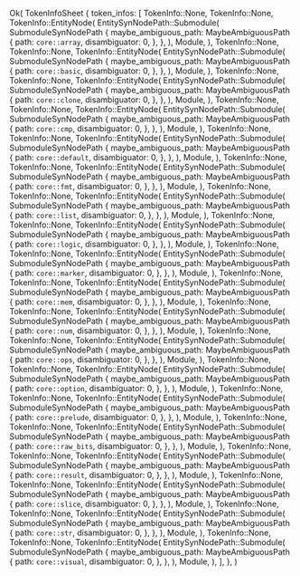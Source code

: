 Ok(
    TokenInfoSheet {
        token_infos: [
            TokenInfo::None,
            TokenInfo::None,
            TokenInfo::EntityNode(
                EntitySynNodePath::Submodule(
                    SubmoduleSynNodePath {
                        maybe_ambiguous_path: MaybeAmbiguousPath {
                            path: `core::array`,
                            disambiguator: 0,
                        },
                    },
                ),
                Module,
            ),
            TokenInfo::None,
            TokenInfo::None,
            TokenInfo::EntityNode(
                EntitySynNodePath::Submodule(
                    SubmoduleSynNodePath {
                        maybe_ambiguous_path: MaybeAmbiguousPath {
                            path: `core::basic`,
                            disambiguator: 0,
                        },
                    },
                ),
                Module,
            ),
            TokenInfo::None,
            TokenInfo::None,
            TokenInfo::EntityNode(
                EntitySynNodePath::Submodule(
                    SubmoduleSynNodePath {
                        maybe_ambiguous_path: MaybeAmbiguousPath {
                            path: `core::clone`,
                            disambiguator: 0,
                        },
                    },
                ),
                Module,
            ),
            TokenInfo::None,
            TokenInfo::None,
            TokenInfo::EntityNode(
                EntitySynNodePath::Submodule(
                    SubmoduleSynNodePath {
                        maybe_ambiguous_path: MaybeAmbiguousPath {
                            path: `core::cmp`,
                            disambiguator: 0,
                        },
                    },
                ),
                Module,
            ),
            TokenInfo::None,
            TokenInfo::None,
            TokenInfo::EntityNode(
                EntitySynNodePath::Submodule(
                    SubmoduleSynNodePath {
                        maybe_ambiguous_path: MaybeAmbiguousPath {
                            path: `core::default`,
                            disambiguator: 0,
                        },
                    },
                ),
                Module,
            ),
            TokenInfo::None,
            TokenInfo::None,
            TokenInfo::EntityNode(
                EntitySynNodePath::Submodule(
                    SubmoduleSynNodePath {
                        maybe_ambiguous_path: MaybeAmbiguousPath {
                            path: `core::fmt`,
                            disambiguator: 0,
                        },
                    },
                ),
                Module,
            ),
            TokenInfo::None,
            TokenInfo::None,
            TokenInfo::EntityNode(
                EntitySynNodePath::Submodule(
                    SubmoduleSynNodePath {
                        maybe_ambiguous_path: MaybeAmbiguousPath {
                            path: `core::list`,
                            disambiguator: 0,
                        },
                    },
                ),
                Module,
            ),
            TokenInfo::None,
            TokenInfo::None,
            TokenInfo::EntityNode(
                EntitySynNodePath::Submodule(
                    SubmoduleSynNodePath {
                        maybe_ambiguous_path: MaybeAmbiguousPath {
                            path: `core::logic`,
                            disambiguator: 0,
                        },
                    },
                ),
                Module,
            ),
            TokenInfo::None,
            TokenInfo::None,
            TokenInfo::EntityNode(
                EntitySynNodePath::Submodule(
                    SubmoduleSynNodePath {
                        maybe_ambiguous_path: MaybeAmbiguousPath {
                            path: `core::marker`,
                            disambiguator: 0,
                        },
                    },
                ),
                Module,
            ),
            TokenInfo::None,
            TokenInfo::None,
            TokenInfo::EntityNode(
                EntitySynNodePath::Submodule(
                    SubmoduleSynNodePath {
                        maybe_ambiguous_path: MaybeAmbiguousPath {
                            path: `core::mem`,
                            disambiguator: 0,
                        },
                    },
                ),
                Module,
            ),
            TokenInfo::None,
            TokenInfo::None,
            TokenInfo::EntityNode(
                EntitySynNodePath::Submodule(
                    SubmoduleSynNodePath {
                        maybe_ambiguous_path: MaybeAmbiguousPath {
                            path: `core::num`,
                            disambiguator: 0,
                        },
                    },
                ),
                Module,
            ),
            TokenInfo::None,
            TokenInfo::None,
            TokenInfo::EntityNode(
                EntitySynNodePath::Submodule(
                    SubmoduleSynNodePath {
                        maybe_ambiguous_path: MaybeAmbiguousPath {
                            path: `core::ops`,
                            disambiguator: 0,
                        },
                    },
                ),
                Module,
            ),
            TokenInfo::None,
            TokenInfo::None,
            TokenInfo::EntityNode(
                EntitySynNodePath::Submodule(
                    SubmoduleSynNodePath {
                        maybe_ambiguous_path: MaybeAmbiguousPath {
                            path: `core::option`,
                            disambiguator: 0,
                        },
                    },
                ),
                Module,
            ),
            TokenInfo::None,
            TokenInfo::None,
            TokenInfo::EntityNode(
                EntitySynNodePath::Submodule(
                    SubmoduleSynNodePath {
                        maybe_ambiguous_path: MaybeAmbiguousPath {
                            path: `core::prelude`,
                            disambiguator: 0,
                        },
                    },
                ),
                Module,
            ),
            TokenInfo::None,
            TokenInfo::None,
            TokenInfo::EntityNode(
                EntitySynNodePath::Submodule(
                    SubmoduleSynNodePath {
                        maybe_ambiguous_path: MaybeAmbiguousPath {
                            path: `core::raw_bits`,
                            disambiguator: 0,
                        },
                    },
                ),
                Module,
            ),
            TokenInfo::None,
            TokenInfo::None,
            TokenInfo::EntityNode(
                EntitySynNodePath::Submodule(
                    SubmoduleSynNodePath {
                        maybe_ambiguous_path: MaybeAmbiguousPath {
                            path: `core::result`,
                            disambiguator: 0,
                        },
                    },
                ),
                Module,
            ),
            TokenInfo::None,
            TokenInfo::None,
            TokenInfo::EntityNode(
                EntitySynNodePath::Submodule(
                    SubmoduleSynNodePath {
                        maybe_ambiguous_path: MaybeAmbiguousPath {
                            path: `core::slice`,
                            disambiguator: 0,
                        },
                    },
                ),
                Module,
            ),
            TokenInfo::None,
            TokenInfo::None,
            TokenInfo::EntityNode(
                EntitySynNodePath::Submodule(
                    SubmoduleSynNodePath {
                        maybe_ambiguous_path: MaybeAmbiguousPath {
                            path: `core::str`,
                            disambiguator: 0,
                        },
                    },
                ),
                Module,
            ),
            TokenInfo::None,
            TokenInfo::None,
            TokenInfo::EntityNode(
                EntitySynNodePath::Submodule(
                    SubmoduleSynNodePath {
                        maybe_ambiguous_path: MaybeAmbiguousPath {
                            path: `core::visual`,
                            disambiguator: 0,
                        },
                    },
                ),
                Module,
            ),
        ],
    },
)